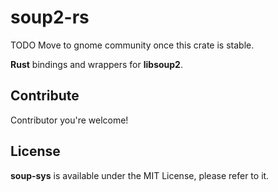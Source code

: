 # soup2-rs

TODO Move to gnome community once this crate is stable.

__Rust__ bindings and wrappers for __libsoup2__.

## Contribute

Contributor you're welcome!

## License

__soup-sys__ is available under the MIT License, please refer to it.
